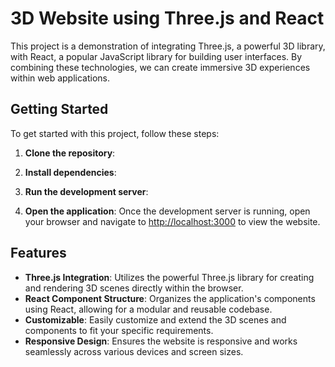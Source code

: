 # 3D Website using Three.js and React

This project is a demonstration of integrating Three.js, a powerful 3D library, with React, a popular JavaScript library for building user interfaces. By combining these technologies, we can create immersive 3D experiences within web applications.

## Getting Started

To get started with this project, follow these steps:

1. **Clone the repository**: 

2. **Install dependencies**: 

3. **Run the development server**: 

4. **Open the application**: 
Once the development server is running, open your browser and navigate to [http://localhost:3000](http://localhost:3000) to view the website.

## Features

- **Three.js Integration**: Utilizes the powerful Three.js library for creating and rendering 3D scenes directly within the browser.
- **React Component Structure**: Organizes the application's components using React, allowing for a modular and reusable codebase.
- **Customizable**: Easily customize and extend the 3D scenes and components to fit your specific requirements.
- **Responsive Design**: Ensures the website is responsive and works seamlessly across various devices and screen sizes.

